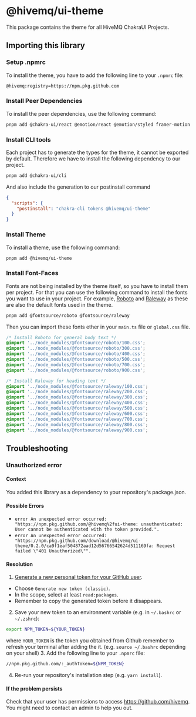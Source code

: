 # @hivemq/ui-theme

This package contains the theme for all HiveMQ ChakraUI Projects.

## Importing this library

### Setup .npmrc

To install the theme, you have to add the following line to your `.npmrc` file:

```bash
@hivemq:registry=https://npm.pkg.github.com
```

### Install Peer Dependencies

To install the peer dependencies, use the following command:

```bash
pnpm add @chakra-ui/react @emotion/react @emotion/styled framer-motion
```

### Install CLI tools

Each project has to generate the types for the theme, it cannot be exported by default.
Therefore we have to install the following dependency to our project.

```bash
pnpm add @chakra-ui/cli
```

And also include the generation to our postinstall command

```json
{
  "scripts": {
    "postinstall": "chakra-cli tokens @hivemq/ui-theme"
  }
}
```

### Install Theme

To install a theme, use the following command:

```bash
pnpm add @hivemq/ui-theme
```

### Install Font-Faces

Fonts are not being installed by the theme itself, so you have to install them per project.
For that you can use the following command to install the fonts you want to use in your project.
For example, [Roboto](https://www.npmjs.com/package/@fontsource/roboto) and [Raleway](https://www.npmjs.com/package/@fontsource/raleway) as these are also the default fonts used in the theme.

```bash
pnpm add @fontsource/roboto @fontsource/raleway
```

Then you can import these fonts ether in your `main.ts` file or `global.css` file.

```css
/* Install Roboto for general body text */
@import '../node_modules/@fontsource/roboto/100.css';
@import '../node_modules/@fontsource/roboto/300.css';
@import '../node_modules/@fontsource/roboto/400.css';
@import '../node_modules/@fontsource/roboto/500.css';
@import '../node_modules/@fontsource/roboto/700.css';
@import '../node_modules/@fontsource/roboto/900.css';

/* Install Raleway for heading text */
@import '../node_modules/@fontsource/raleway/100.css';
@import '../node_modules/@fontsource/raleway/200.css';
@import '../node_modules/@fontsource/raleway/300.css';
@import '../node_modules/@fontsource/raleway/400.css';
@import '../node_modules/@fontsource/raleway/500.css';
@import '../node_modules/@fontsource/raleway/600.css';
@import '../node_modules/@fontsource/raleway/700.css';
@import '../node_modules/@fontsource/raleway/800.css';
@import '../node_modules/@fontsource/raleway/900.css';
```

## Troubleshooting

### Unauthorized error
#### Context
You added this library as a dependency to your repository's package.json.

#### Possible Errors
- `error An unexpected error occurred: "https://npm.pkg.github.com/@hivemq%2fui-theme: unauthenticated: User cannot be authenticated with the token provided.".`
- `error An unexpected error occurred: "https://npm.pkg.github.com/download/@hivemq/ui-theme/0.2.0/ca9f1eaf504872aad12d56766542624d511169fa: Request failed \"401 Unauthorized\"".`

#### Resolution
1. [Generate a new personal token for your GitHub user](https://docs.github.com/en/enterprise-server@3.9/authentication/keeping-your-account-and-data-secure/managing-your-personal-access-tokens#creating-a-personal-access-token).
  - Choose `Generate new token (classic)`.
  - In the scope, select at least `read:packages`.
  - Remember to copy the generated token before it disappears.
2. Save your new token to an environment variable (e.g. in `~/.bashrc` or `~/.zshrc`):
```bash
export NPM_TOKEN=${YOUR_TOKEN}
```
where `YOUR_TOKEN` is the token you obtained from Github remember to refresh your terminal after adding the it. (e.g. `source ~/.bashrc` depending on your shell)
3. Add the following line to your `.npmrc` file:
  ```bash
  //npm.pkg.github.com/:_authToken=${NPM_TOKEN}
  ```
4. Re-run your repository's installation step (e.g. `yarn install`).

#### If the problem persists
Check that your user has permissions to access https://github.com/hivemq. You might need to contact an admin to help you out.
